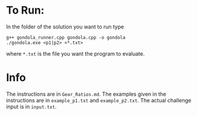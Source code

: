 # To Run: 

In the folder of the solution you want to run type
```
g++ gondola_runner.cpp gondola.cpp -o gondola
./gondola.exe <p1|p2> <*.txt>
```
where `*.txt` is the file you want the program to evaluate.

# Info

The instructions are in `Gear_Ratios.md`.
The examples given in the instructions are in `example_p1.txt` and `example_p2.txt`.
The actual challenge input is in `input.txt`.